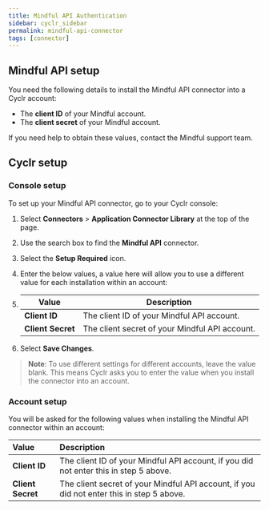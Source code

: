 ```yaml
---
title: Mindful API Authentication
sidebar: cyclr_sidebar
permalink: mindful-api-connector
tags: [connector]
---
```


## Mindful API setup

You need the following details to install the Mindful API connector into a Cyclr account:

- The **client ID** of your Mindful account.
- The **client secret** of your Mindful account.

If you need help to obtain these values, contact the Mindful support team.

## Cyclr setup

### Console setup

To set up your Mindful API connector, go to your Cyclr console:

1. Select **Connectors** > **Application Connector Library** at the top of the page.
2. Use the search box to find the **Mindful API** connector.
3. Select the **Setup Required** icon.
4. Enter the below values, a value here will allow you to use a different value for each installation within an account:
5. 
    | Value             | Description                                    |
    | ----------------- | ---------------------------------------------- |
    | **Client ID**     | The client ID of your Mindful API account.     |
    | **Client Secret** | The client secret of your Mindful API account. |

6. Select **Save Changes**.

> **Note**: To use different settings for different accounts, leave the value blank. This means Cyclr asks you to enter the value when you install the connector into an account.
### Account setup

You will be asked for the following values when installing the Mindful API connector within an account:

| Value             | Description                                                  |
| :---------------- | :----------------------------------------------------------- |
| **Client ID**     | The client ID of your Mindful API account, if you did not enter this in step 5 above. |
| **Client Secret** | The client secret of your Mindful API account, if you did not enter this in step 5 above. |
